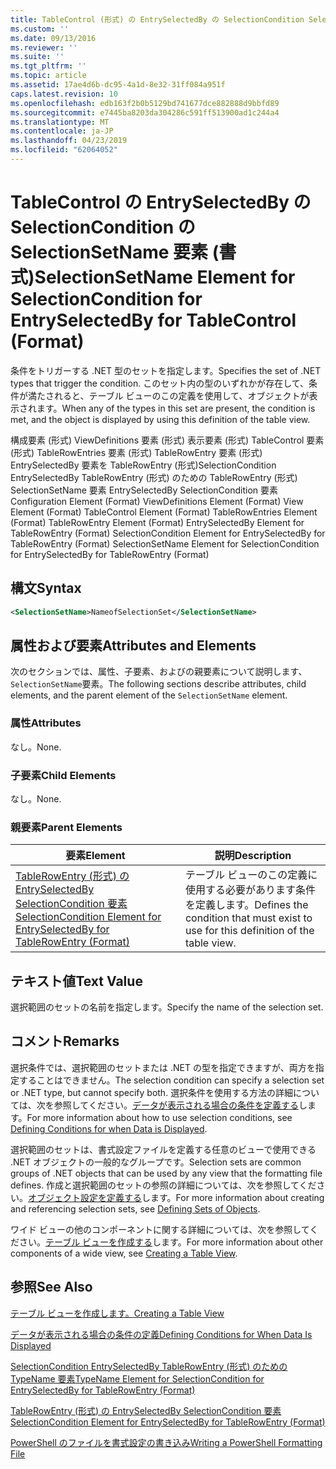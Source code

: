 ```yaml
---
title: TableControl (形式) の EntrySelectedBy の SelectionCondition SelectionSetName 要素 |Microsoft Docs
ms.custom: ''
ms.date: 09/13/2016
ms.reviewer: ''
ms.suite: ''
ms.tgt_pltfrm: ''
ms.topic: article
ms.assetid: 17ae4d6b-dc95-4a1d-8e32-31ff084a951f
caps.latest.revision: 10
ms.openlocfilehash: edb163f2b0b5129bd741677dce882888d9bbfd89
ms.sourcegitcommit: e7445ba8203da304286c591ff513900ad1c244a4
ms.translationtype: MT
ms.contentlocale: ja-JP
ms.lasthandoff: 04/23/2019
ms.locfileid: "62064052"
---
```

# <a name="selectionsetname-element-for-selectioncondition-for-entryselectedby-for-tablecontrol-format"></a><span data-ttu-id="aa07d-102">TableControl の EntrySelectedBy の SelectionCondition の SelectionSetName 要素 (書式)</span><span class="sxs-lookup"><span data-stu-id="aa07d-102">SelectionSetName Element for SelectionCondition for EntrySelectedBy for TableControl (Format)</span></span>

<span data-ttu-id="aa07d-103">条件をトリガーする .NET 型のセットを指定します。</span><span class="sxs-lookup"><span data-stu-id="aa07d-103">Specifies the set of .NET types that trigger the condition.</span></span> <span data-ttu-id="aa07d-104">このセット内の型のいずれかが存在して、条件が満たされると、テーブル ビューのこの定義を使用して、オブジェクトが表示されます。</span><span class="sxs-lookup"><span data-stu-id="aa07d-104">When any of the types in this set are present, the condition is met, and the object is displayed by using this definition of the table view.</span></span>

<span data-ttu-id="aa07d-105">構成要素 (形式) ViewDefinitions 要素 (形式) 表示要素 (形式) TableControl 要素 (形式) TableRowEntries 要素 (形式) TableRowEntry 要素 (形式) EntrySelectedBy 要素を TableRowEntry (形式)SelectionCondition EntrySelectedBy TableRowEntry (形式) のための TableRowEntry (形式) SelectionSetName 要素 EntrySelectedBy SelectionCondition 要素</span><span class="sxs-lookup"><span data-stu-id="aa07d-105">Configuration Element (Format) ViewDefinitions Element (Format) View Element (Format) TableControl Element (Format) TableRowEntries Element (Format) TableRowEntry Element (Format) EntrySelectedBy Element for TableRowEntry (Format) SelectionCondition Element for EntrySelectedBy for TableRowEntry (Format) SelectionSetName Element for SelectionCondition for EntrySelectedBy for TableRowEntry (Format)</span></span>

## <a name="syntax"></a><span data-ttu-id="aa07d-106">構文</span><span class="sxs-lookup"><span data-stu-id="aa07d-106">Syntax</span></span>

```xml
<SelectionSetName>NameofSelectionSet</SelectionSetName>
```

## <a name="attributes-and-elements"></a><span data-ttu-id="aa07d-107">属性および要素</span><span class="sxs-lookup"><span data-stu-id="aa07d-107">Attributes and Elements</span></span>

<span data-ttu-id="aa07d-108">次のセクションでは、属性、子要素、およびの親要素について説明します、`SelectionSetName`要素。</span><span class="sxs-lookup"><span data-stu-id="aa07d-108">The following sections describe attributes, child elements, and the parent element of the `SelectionSetName` element.</span></span>

### <a name="attributes"></a><span data-ttu-id="aa07d-109">属性</span><span class="sxs-lookup"><span data-stu-id="aa07d-109">Attributes</span></span>

<span data-ttu-id="aa07d-110">なし。</span><span class="sxs-lookup"><span data-stu-id="aa07d-110">None.</span></span>

### <a name="child-elements"></a><span data-ttu-id="aa07d-111">子要素</span><span class="sxs-lookup"><span data-stu-id="aa07d-111">Child Elements</span></span>

<span data-ttu-id="aa07d-112">なし。</span><span class="sxs-lookup"><span data-stu-id="aa07d-112">None.</span></span>

### <a name="parent-elements"></a><span data-ttu-id="aa07d-113">親要素</span><span class="sxs-lookup"><span data-stu-id="aa07d-113">Parent Elements</span></span>

|<span data-ttu-id="aa07d-114">要素</span><span class="sxs-lookup"><span data-stu-id="aa07d-114">Element</span></span>|<span data-ttu-id="aa07d-115">説明</span><span class="sxs-lookup"><span data-stu-id="aa07d-115">Description</span></span>|
|-------------|-----------------|
|[<span data-ttu-id="aa07d-116">TableRowEntry (形式) の EntrySelectedBy SelectionCondition 要素</span><span class="sxs-lookup"><span data-stu-id="aa07d-116">SelectionCondition Element for EntrySelectedBy for TableRowEntry (Format)</span></span>](./selectioncondition-element-for-entryselectedby-for-tablecontrol-format.md)|<span data-ttu-id="aa07d-117">テーブル ビューのこの定義に使用する必要があります条件を定義します。</span><span class="sxs-lookup"><span data-stu-id="aa07d-117">Defines the condition that must exist to use for this definition of the table view.</span></span>|

## <a name="text-value"></a><span data-ttu-id="aa07d-118">テキスト値</span><span class="sxs-lookup"><span data-stu-id="aa07d-118">Text Value</span></span>

<span data-ttu-id="aa07d-119">選択範囲のセットの名前を指定します。</span><span class="sxs-lookup"><span data-stu-id="aa07d-119">Specify the name of the selection set.</span></span>

## <a name="remarks"></a><span data-ttu-id="aa07d-120">コメント</span><span class="sxs-lookup"><span data-stu-id="aa07d-120">Remarks</span></span>

<span data-ttu-id="aa07d-121">選択条件では、選択範囲のセットまたは .NET の型を指定できますが、両方を指定することはできません。</span><span class="sxs-lookup"><span data-stu-id="aa07d-121">The selection condition can specify a selection set or .NET type, but cannot specify both.</span></span> <span data-ttu-id="aa07d-122">選択条件を使用する方法の詳細については、次を参照してください。[データが表示される場合の条件を定義する](./defining-conditions-for-displaying-data.md)します。</span><span class="sxs-lookup"><span data-stu-id="aa07d-122">For more information about how to use selection conditions, see [Defining Conditions for when Data is Displayed](./defining-conditions-for-displaying-data.md).</span></span>

<span data-ttu-id="aa07d-123">選択範囲のセットは、書式設定ファイルを定義する任意のビューで使用できる .NET オブジェクトの一般的なグループです。</span><span class="sxs-lookup"><span data-stu-id="aa07d-123">Selection sets are common groups of .NET objects that can be used by any view that the formatting file defines.</span></span> <span data-ttu-id="aa07d-124">作成と選択範囲のセットの参照の詳細については、次を参照してください。[オブジェクト設定を定義する](./defining-selection-sets.md)します。</span><span class="sxs-lookup"><span data-stu-id="aa07d-124">For more information about creating and referencing selection sets, see [Defining Sets of Objects](./defining-selection-sets.md).</span></span>

<span data-ttu-id="aa07d-125">ワイド ビューの他のコンポーネントに関する詳細については、次を参照してください。[テーブル ビューを作成する](./creating-a-table-view.md)します。</span><span class="sxs-lookup"><span data-stu-id="aa07d-125">For more information about other components of a wide view, see [Creating a Table View](./creating-a-table-view.md).</span></span>

## <a name="see-also"></a><span data-ttu-id="aa07d-126">参照</span><span class="sxs-lookup"><span data-stu-id="aa07d-126">See Also</span></span>

[<span data-ttu-id="aa07d-127">テーブル ビューを作成します。</span><span class="sxs-lookup"><span data-stu-id="aa07d-127">Creating a Table View</span></span>](./creating-a-table-view.md)

[<span data-ttu-id="aa07d-128">データが表示される場合の条件の定義</span><span class="sxs-lookup"><span data-stu-id="aa07d-128">Defining Conditions for When Data Is Displayed</span></span>](./defining-conditions-for-displaying-data.md)

[<span data-ttu-id="aa07d-129">SelectionCondition EntrySelectedBy TableRowEntry (形式) のための TypeName 要素</span><span class="sxs-lookup"><span data-stu-id="aa07d-129">TypeName Element for SelectionCondition for EntrySelectedBy for TableRowEntry (Format)</span></span>](./typename-element-for-selectioncondition-for-entryselectedby-for-tablecontrol-format.md)

[<span data-ttu-id="aa07d-130">TableRowEntry (形式) の EntrySelectedBy SelectionCondition 要素</span><span class="sxs-lookup"><span data-stu-id="aa07d-130">SelectionCondition Element for EntrySelectedBy for TableRowEntry (Format)</span></span>](./selectioncondition-element-for-entryselectedby-for-tablecontrol-format.md)

[<span data-ttu-id="aa07d-131">PowerShell のファイルを書式設定の書き込み</span><span class="sxs-lookup"><span data-stu-id="aa07d-131">Writing a PowerShell Formatting File</span></span>](./writing-a-powershell-formatting-file.md)
